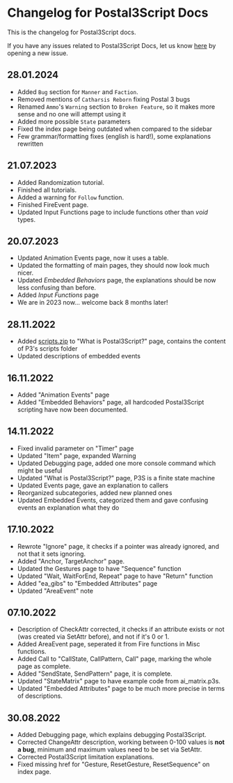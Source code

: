 # Changelog for Postal3Script Docs

This is the changelog for Postal3Script docs.

If you have any issues related to Postal3Script Docs, let us know <a href="https://github.com/WhackJobInt/Postal3ScriptDocsTracker/issues">here</a> by opening a new issue.

## 28.01.2024

- Added `Bug` section for <code>Manner</code> and <code>Faction</code>.
- Removed mentions of <code>Catharsis Reborn</code> fixing Postal 3 bugs
- Renamed <code>Ammo</code>'s `Warning` section to `Broken Feature`, so it makes more sense and no one will attempt using it
- Added more possible <code>State</code> parameters
- Fixed the index page being outdated when compared to the sidebar
- Few grammar/formatting fixes (english is hard!), some explanations rewritten

## 21.07.2023

- Added Randomization tutorial.
- Finished all tutorials.
- Added a warning for <code>Follow</code> function.
- Finished FireEvent page.
- Updated Input Functions page to include functions other than *void* types.

## 20.07.2023

- Updated Animation Events page, now it uses a table.
- Updated the formatting of main pages, they should now look much nicer.
- Updated *Embedded Behaviors* page, the explanations should be now less confusing than before.
- Added *Input Functions* page
- We are in 2023 now... welcome back 8 months later!

## 28.11.2022

- Added <a href="../zips/scripts.zip">scripts.zip</a> to "What is Postal3Script?" page, contains the content of P3's scripts folder
- Updated descriptions of embedded events

## 16.11.2022

- Added "Animation Events" page
- Added "Embedded Behaviors" page, all hardcoded Postal3Script scripting have now been documented.

## 14.11.2022

- Fixed invalid parameter on "Timer" page
- Updated "Item" page, expanded Warning
- Updated Debugging page, added one more console command which might be useful
- Updated "What is Postal3Script?" page, P3S is a finite state machine
- Updated Events page, gave an explanation to callers
- Reorganized subcategories, added new planned ones
- Updated Embedded Events, categorized them and gave confusing events an explanation what they do

## 17.10.2022

- Rewrote "Ignore" page, it checks if a pointer was already ignored, and not that it sets ignoring.
- Added "Anchor, TargetAnchor" page.
- Updated the Gestures page to have "Sequence" function
- Updated "Wait, WaitForEnd, Repeat" page to have "Return" function
- Added "ea_gibs" to "Embedded Attributes" page
- Updated "AreaEvent" note

## 07.10.2022

- Description of CheckAttr corrected, it checks if an attribute exists or not (was created via SetAttr before), and not if it's 0 or 1.
- Added AreaEvent page, seperated it from Fire functions in Misc functions.
- Added Call to "CallState, CallPattern, Call" page, marking the whole page as complete.
- Added "SendState, SendPattern" page, it is complete.
- Updated "StateMatrix" page to have example code from ai_matrix.p3s.
- Updated "Embedded Attributes" page to be much more precise in terms of descriptions.

## 30.08.2022

- Added Debugging page, which explains debugging Postal3Script.
- Corrected ChangeAttr description, working between 0-100 values is <b>not a bug</b>, minimum and 
maximum values need to be set via SetAttr.
- Corrected Postal3Script limitation explanations.
- Fixed missing href for "Gesture, ResetGesture, ResetSequence" on index page.